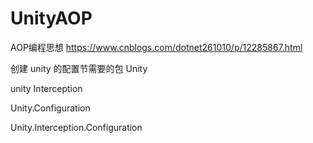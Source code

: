 # UnityAOP
AOP编程思想 https://www.cnblogs.com/dotnet261010/p/12285867.html


创建 unity 的配置节需要的包
Unity

unity Interception

Unity.Configuration

Unity.Interception.Configuration

